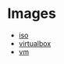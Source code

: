 # Images

- [iso](./configurations.nix)
- [virtualbox](./configurations.nix)
- [vm](./configurations.nix)
